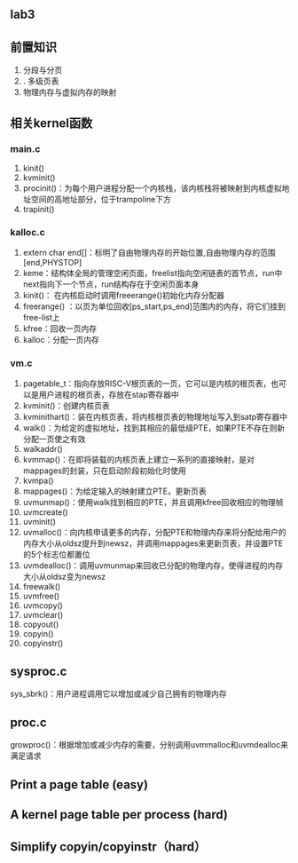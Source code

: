## lab3
## 前置知识
1. 分段与分页
2. . 多级页表
3. 物理内存与虚拟内存的映射

## 相关kernel函数

### main.c
1. kinit()
2. kvminit()
3. procinit()：为每个用户进程分配一个内核栈，该内核栈将被映射到内核虚拟地址空间的高地址部分，位于trampoline下方
4. trapinit()

### kalloc.c
1. extern char end[]：标明了自由物理内存的开始位置,自由物理内存的范围[end,PHYSTOP]
2. keme：结构体全局的管理空闲页面，freelist指向空闲链表的首节点，run中next指向下一个节点，run结构存在于空闲页面本身
3. kinit()： 在内核启动时调用freeerange()初始化内存分配器
4. freerange() ：以页为单位回收[ps_start,ps_end]范围内的内存，将它们挂到free-list上
5. kfree：回收一页内存
6. kalloc：分配一页内存


### vm.c
1. pagetable_t：指向存放RISC-V根页表的一页，它可以是内核的根页表，也可以是用户进程的根页表，存放在stap寄存器中
2. kvminit()：创建内核页表
3. kvminithart()：装在内核页表，将内核根页表的物理地址写入到satp寄存器中
4. walk()：为给定的虚拟地址，找到其相应的最低级PTE，如果PTE不存在则新分配一页使之有效
5. walkaddr()
6. kvmmap()：在即将装载的内核页表上建立一系列的直接映射，是对mappages的封装，只在启动阶段初始化时使用
7. kvmpa()
8. mappages()：为给定输入的映射建立PTE，更新页表
9. uvmunmap()：使用walk找到相应的PTE，并且调用kfree回收相应的物理帧
10. uvmcreate()
11. uvminit()
12. uvmalloc()：向内核申请更多的内存，分配PTE和物理内存来将分配给用户的内存大小从oldsz提升到newsz，并调用mappages来更新页表，并设置PTE的5个标志位都置位
13. uvmdealloc()：调用uvmunmap来回收已分配的物理内存，使得进程的内存大小从oldsz变为newsz
14. freewalk()
15. uvmfree()
16. uvmcopy()
17. uvmclear()
18. copyout()
19. copyin()
20. copyinstr()

## sysproc.c
sys_sbrk()：用户进程调用它以增加或减少自己拥有的物理内存

## proc.c
growproc()：根据增加或减少内存的需要，分别调用uvmmalloc和uvmdealloc来满足请求

## Print a page table (easy)

## A kernel page table per process (hard)
## Simplify copyin/copyinstr（hard）
